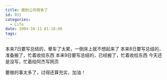 ```yaml
---
title: 搬到公司宿舍了
id: 831
categories:
  - Life
date: 2004-10-11 01:18:00
tags:
---
```


本来7日要写总结的，晕车了太累，一倒床上就不想起来了
本来8日要写总结的，准备搬了，忙着收拾东西
本来9日要写总结的，已经搬了，忙着收拾东西
今天还是没写，忙着给阿杰写网页

要做的事太多了，过得还算充实，加油！